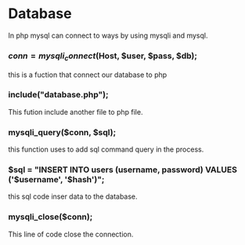 # Database
In php mysql can connect to ways by using mysqli and mysql.

###   $conn = mysqli_connect($Host, $user, $pass, $db);

this is a fuction that connect our database to php

### include("database.php");
This fution include another file to php file.

### mysqli_query($conn, $sql);

this function uses to add sql command query in the process.

### $sql = "INSERT INTO users (username, password) VALUES ('$username', '$hash')";
this sql code inser data to the database.


### mysqli_close($conn);

This line of code close the connection.
